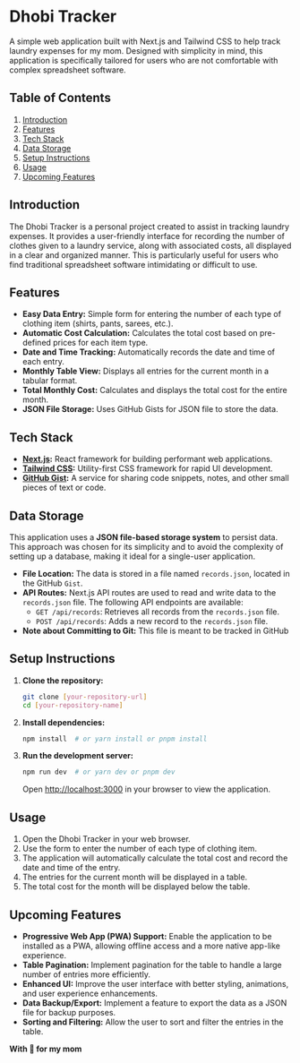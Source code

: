 # Dhobi Tracker

A simple web application built with Next.js and Tailwind CSS to help track laundry expenses for my mom. Designed with simplicity in mind, this application is specifically tailored for users who are not comfortable with complex spreadsheet software.

## Table of Contents

1.  [Introduction](#introduction)
2.  [Features](#features)
3.  [Tech Stack](#tech-stack)
4.  [Data Storage](#data-storage)
5.  [Setup Instructions](#setup-instructions)
6.  [Usage](#usage)
7.  [Upcoming Features](#upcoming-features)

## Introduction

The Dhobi Tracker is a personal project created to assist in tracking laundry expenses. It provides a user-friendly interface for recording the number of clothes given to a laundry service, along with associated costs, all displayed in a clear and organized manner. This is particularly useful for users who find traditional spreadsheet software intimidating or difficult to use.

## Features

- **Easy Data Entry:** Simple form for entering the number of each type of clothing item (shirts, pants, sarees, etc.).
- **Automatic Cost Calculation:** Calculates the total cost based on pre-defined prices for each item type.
- **Date and Time Tracking:** Automatically records the date and time of each entry.
- **Monthly Table View:** Displays all entries for the current month in a tabular format.
- **Total Monthly Cost:** Calculates and displays the total cost for the entire month.
- **JSON File Storage:** Uses GitHub Gists for JSON file to store the data.

## Tech Stack

- **[Next.js](https://nextjs.org/):** React framework for building performant web applications.
- **[Tailwind CSS](https://tailwindcss.com/):** Utility-first CSS framework for rapid UI development.
- **[GitHub Gist](https://gist.github.com/):**  A service for sharing code snippets, notes, and other small pieces of text or code.

## Data Storage

This application uses a **JSON file-based storage system** to persist data. This approach was chosen for its simplicity and to avoid the complexity of setting up a database, making it ideal for a single-user application.

- **File Location:** The data is stored in a file named `records.json`, located in the GitHub `Gist`.
- **API Routes:** Next.js API routes are used to read and write data to the `records.json` file. The following API endpoints are available:
  - `GET /api/records`: Retrieves all records from the `records.json` file.
  - `POST /api/records`: Adds a new record to the `records.json` file.
- **Note about Committing to Git:** This file is meant to be tracked in GitHub

## Setup Instructions

1.  **Clone the repository:**

    ```bash
    git clone [your-repository-url]
    cd [your-repository-name]
    ```

2.  **Install dependencies:**

    ```bash
    npm install  # or yarn install or pnpm install
    ```

3.  **Run the development server:**

    ```bash
    npm run dev  # or yarn dev or pnpm dev
    ```

    Open [http://localhost:3000](http://localhost:3000) in your browser to view the application.

## Usage

1.  Open the Dhobi Tracker in your web browser.
2.  Use the form to enter the number of each type of clothing item.
3.  The application will automatically calculate the total cost and record the date and time of the entry.
4.  The entries for the current month will be displayed in a table.
5.  The total cost for the month will be displayed below the table.

## Upcoming Features

- **Progressive Web App (PWA) Support:** Enable the application to be installed as a PWA, allowing offline access and a more native app-like experience.
- **Table Pagination:** Implement pagination for the table to handle a large number of entries more efficiently.
- **Enhanced UI:** Improve the user interface with better styling, animations, and user experience enhancements.
- **Data Backup/Export:** Implement a feature to export the data as a JSON file for backup purposes.
- **Sorting and Filtering:** Allow the user to sort and filter the entries in the table.

**With 💖 for my mom**
